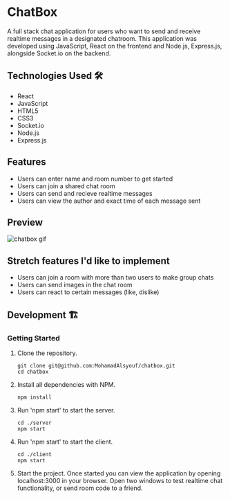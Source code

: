 # ChatBox

A full stack chat application for users who want to send and receive realtime messages in a designated chatroom. This application was developed using JavaScript, React on the frontend and Node.js, Express.js, alongside Socket.io on the backend. 

## Technologies Used 🛠️
- React
- JavaScript
- HTML5
- CSS3
- Socket.io
- Node.js
- Express.js

## Features

- Users can enter name and room number to get started
- Users can join a shared chat room
- Users can send and recieve realtime messages
- Users can view the author and exact time of each message sent

## Preview
![chatbox gif](https://user-images.githubusercontent.com/93749120/183564480-fee1b2a7-9c55-46fd-b4b0-ff057d53db1c.gif)


## Stretch features I'd like to implement

- Users can join a room with more than two users to make group chats
- Users can send images in the chat room
- Users can react to certain messages (like, dislike)

## Development :building_construction:

### Getting Started

1. Clone the repository.

    ```shell
    git clone git@github.com:MohamadAlsyouf/chatbox.git
    cd chatbox
    ```

1. Install all dependencies with NPM.

    ```shell
    npm install
    ```
    
1. Run 'npm start' to start the server.

    ```shell
    cd ./server
    npm start
    ```
    
1. Run 'npm start' to start the client.

    ```shell
    cd ./client
    npm start
    ```
    
1. Start the project. Once started you can view the application by opening localhost:3000 in your browser. Open two windows to test realtime chat functionality, or send room code to a friend.
